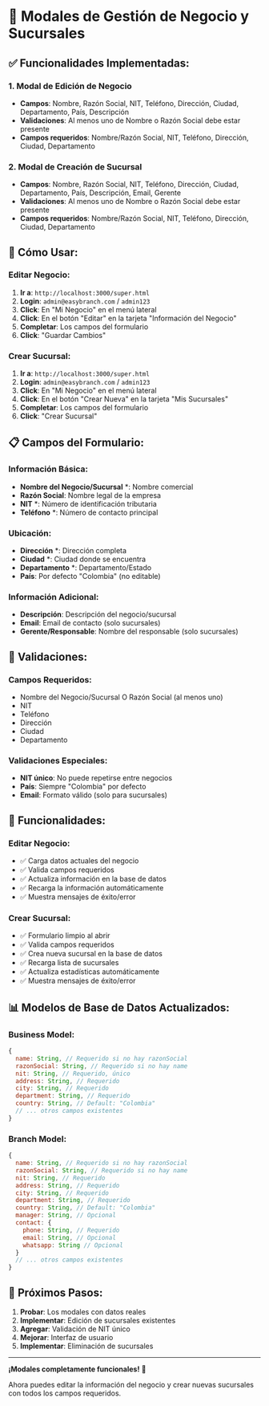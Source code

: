 # 🏢 Modales de Gestión de Negocio y Sucursales

## ✅ **Funcionalidades Implementadas:**

### **1. Modal de Edición de Negocio**
- **Campos**: Nombre, Razón Social, NIT, Teléfono, Dirección, Ciudad, Departamento, País, Descripción
- **Validaciones**: Al menos uno de Nombre o Razón Social debe estar presente
- **Campos requeridos**: Nombre/Razón Social, NIT, Teléfono, Dirección, Ciudad, Departamento

### **2. Modal de Creación de Sucursal**
- **Campos**: Nombre, Razón Social, NIT, Teléfono, Dirección, Ciudad, Departamento, País, Descripción, Email, Gerente
- **Validaciones**: Al menos uno de Nombre o Razón Social debe estar presente
- **Campos requeridos**: Nombre/Razón Social, NIT, Teléfono, Dirección, Ciudad, Departamento

## 🎯 **Cómo Usar:**

### **Editar Negocio:**
1. **Ir a**: `http://localhost:3000/super.html`
2. **Login**: `admin@easybranch.com` / `admin123`
3. **Click**: En "Mi Negocio" en el menú lateral
4. **Click**: En el botón "Editar" en la tarjeta "Información del Negocio"
5. **Completar**: Los campos del formulario
6. **Click**: "Guardar Cambios"

### **Crear Sucursal:**
1. **Ir a**: `http://localhost:3000/super.html`
2. **Login**: `admin@easybranch.com` / `admin123`
3. **Click**: En "Mi Negocio" en el menú lateral
4. **Click**: En el botón "Crear Nueva" en la tarjeta "Mis Sucursales"
5. **Completar**: Los campos del formulario
6. **Click**: "Crear Sucursal"

## 📋 **Campos del Formulario:**

### **Información Básica:**
- **Nombre del Negocio/Sucursal** *: Nombre comercial
- **Razón Social**: Nombre legal de la empresa
- **NIT** *: Número de identificación tributaria
- **Teléfono** *: Número de contacto principal

### **Ubicación:**
- **Dirección** *: Dirección completa
- **Ciudad** *: Ciudad donde se encuentra
- **Departamento** *: Departamento/Estado
- **País**: Por defecto "Colombia" (no editable)

### **Información Adicional:**
- **Descripción**: Descripción del negocio/sucursal
- **Email**: Email de contacto (solo sucursales)
- **Gerente/Responsable**: Nombre del responsable (solo sucursales)

## 🔧 **Validaciones:**

### **Campos Requeridos:**
- Nombre del Negocio/Sucursal O Razón Social (al menos uno)
- NIT
- Teléfono
- Dirección
- Ciudad
- Departamento

### **Validaciones Especiales:**
- **NIT único**: No puede repetirse entre negocios
- **País**: Siempre "Colombia" por defecto
- **Email**: Formato válido (solo para sucursales)

## 🚀 **Funcionalidades:**

### **Editar Negocio:**
- ✅ Carga datos actuales del negocio
- ✅ Valida campos requeridos
- ✅ Actualiza información en la base de datos
- ✅ Recarga la información automáticamente
- ✅ Muestra mensajes de éxito/error

### **Crear Sucursal:**
- ✅ Formulario limpio al abrir
- ✅ Valida campos requeridos
- ✅ Crea nueva sucursal en la base de datos
- ✅ Recarga lista de sucursales
- ✅ Actualiza estadísticas automáticamente
- ✅ Muestra mensajes de éxito/error

## 📊 **Modelos de Base de Datos Actualizados:**

### **Business Model:**
```javascript
{
  name: String, // Requerido si no hay razonSocial
  razonSocial: String, // Requerido si no hay name
  nit: String, // Requerido, único
  address: String, // Requerido
  city: String, // Requerido
  department: String, // Requerido
  country: String, // Default: "Colombia"
  // ... otros campos existentes
}
```

### **Branch Model:**
```javascript
{
  name: String, // Requerido si no hay razonSocial
  razonSocial: String, // Requerido si no hay name
  nit: String, // Requerido
  address: String, // Requerido
  city: String, // Requerido
  department: String, // Requerido
  country: String, // Default: "Colombia"
  manager: String, // Opcional
  contact: {
    phone: String, // Requerido
    email: String, // Opcional
    whatsapp: String // Opcional
  }
  // ... otros campos existentes
}
```

## 🎯 **Próximos Pasos:**

1. **Probar**: Los modales con datos reales
2. **Implementar**: Edición de sucursales existentes
3. **Agregar**: Validación de NIT único
4. **Mejorar**: Interfaz de usuario
5. **Implementar**: Eliminación de sucursales

---

**¡Modales completamente funcionales!** 🎉

Ahora puedes editar la información del negocio y crear nuevas sucursales con todos los campos requeridos.
